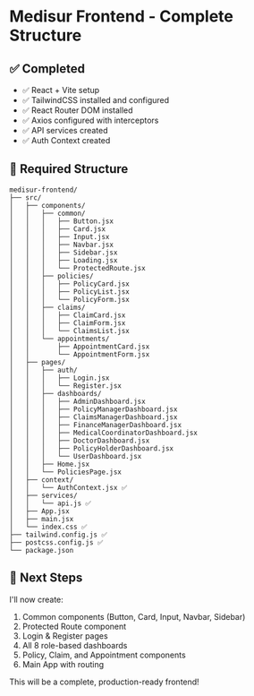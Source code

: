 # Medisur Frontend - Complete Structure

## ✅ Completed
- ✅ React + Vite setup
- ✅ TailwindCSS installed and configured
- ✅ React Router DOM installed
- ✅ Axios configured with interceptors
- ✅ API services created
- ✅ Auth Context created

## 📁 Required Structure

```
medisur-frontend/
├── src/
│   ├── components/
│   │   ├── common/
│   │   │   ├── Button.jsx
│   │   │   ├── Card.jsx
│   │   │   ├── Input.jsx
│   │   │   ├── Navbar.jsx
│   │   │   ├── Sidebar.jsx
│   │   │   ├── Loading.jsx
│   │   │   └── ProtectedRoute.jsx
│   │   ├── policies/
│   │   │   ├── PolicyCard.jsx
│   │   │   ├── PolicyList.jsx
│   │   │   └── PolicyForm.jsx
│   │   ├── claims/
│   │   │   ├── ClaimCard.jsx
│   │   │   ├── ClaimForm.jsx
│   │   │   └── ClaimsList.jsx
│   │   └── appointments/
│   │       ├── AppointmentCard.jsx
│   │       └── AppointmentForm.jsx
│   ├── pages/
│   │   ├── auth/
│   │   │   ├── Login.jsx
│   │   │   └── Register.jsx
│   │   ├── dashboards/
│   │   │   ├── AdminDashboard.jsx
│   │   │   ├── PolicyManagerDashboard.jsx
│   │   │   ├── ClaimsManagerDashboard.jsx
│   │   │   ├── FinanceManagerDashboard.jsx
│   │   │   ├── MedicalCoordinatorDashboard.jsx
│   │   │   ├── DoctorDashboard.jsx
│   │   │   ├── PolicyHolderDashboard.jsx
│   │   │   └── UserDashboard.jsx
│   │   ├── Home.jsx
│   │   └── PoliciesPage.jsx
│   ├── context/
│   │   └── AuthContext.jsx ✅
│   ├── services/
│   │   └── api.js ✅
│   ├── App.jsx
│   ├── main.jsx
│   └── index.css ✅
├── tailwind.config.js ✅
├── postcss.config.js ✅
└── package.json
```

## 🎯 Next Steps

I'll now create:
1. Common components (Button, Card, Input, Navbar, Sidebar)
2. Protected Route component
3. Login & Register pages
4. All 8 role-based dashboards
5. Policy, Claim, and Appointment components
6. Main App with routing

This will be a complete, production-ready frontend!


